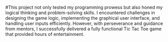 #This project not only tested my programming prowess but also honed my logical thinking and problem-solving skills. I encountered challenges in designing the game logic, implementing the graphical user interface, and handling user inputs efficiently. However, with perseverance and guidance from mentors, I successfully delivered a fully functional Tic Tac Toe game that provided hours of entertainment.
